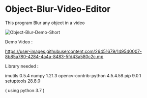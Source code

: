 # Object-Blur-Video-Editor
This program Blur any object in a video 


![Object-Blur-Demo-Short](https://user-images.githubusercontent.com/26451679/149546854-d73bfee9-6962-4493-9559-74e57549d262.gif)


Demo Video :


https://user-images.githubusercontent.com/26451679/149540007-8b85a780-4284-4a4a-8483-5fd43a580c2c.mp





Library needed :

imutils 0.5.4 numpy 1.21.3 opencv-contrib-python 4.5.4.58 pip 9.0.1 setuptools 28.8.0

( using python 3.7 )
